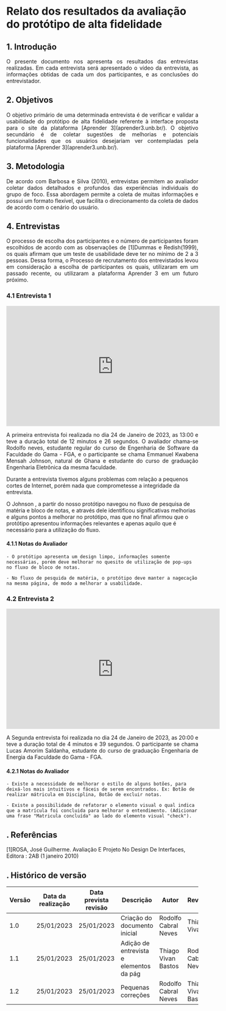 # Relato dos resultados da avaliação do protótipo de alta fidelidade

## 1. Introdução

<p align="justify">
O presente documento nos apresenta os resultados das entrevistas realizadas. Em cada entrevista será apresentado o vídeo da entrevista, as informações obtidas de cada um dos participantes, e as conclusões do entrevistador.
</p>

## 2. Objetivos

<p align="justify">
O objetivo primário de uma determinada entrevista é de verificar e validar a usabilidade do protótipo de alta fidelidade referente à interface proposta para o site da plataforma [Aprender 3](aprender3.unb.br/). O objetivo secundário é de coletar sugestões de melhorias e potenciais funcionalidades que os usuários desejariam ver contempladas pela plataforma [Aprender 3](aprender3.unb.br/).
</p>

## 3. Metodologia

<p align="justify">
De acordo com Barbosa e Silva (2010), entrevistas permitem ao avaliador coletar dados detalhados e profundos das experiências individuais do grupo de foco. Essa abordagem permite a coleta de muitas informações e possui um formato flexível, que facilita o direcionamento da coleta de dados de acordo com o cenário do usuário.
</p>

## 4. Entrevistas

<p align="justify">
O processo de escolha dos participantes e o número de participantes foram escolhidos de acordo com as observações de [1]Dummas e Redish(1999), os quais afirmam que um teste de usabilidade deve ter no mínimo de 2 a 3 pessoas. Dessa forma, o Processo de recrutamento dos entrevistados levou em consideração a escolha de participantes os quais, utilizaram em um passado recente, ou utilizaram a plataforma Aprender 3 em um futuro próximo. 
</p>

### 4.1 Entrevista 1

<iframe width="560" height="315" src="https://www.youtube.com/embed/OMEpeEg8zFI" frameborder="0" allow="accelerometer; autoplay; clipboard-write; encrypted-media; gyroscope; picture-in-picture" allowfullscreen></iframe> 

<p align="justify">
 A primeira entrevista foi realizada no dia 24 de Janeiro de 2023, as 13:00 e teve a duração total de 12 minutos e 26 segundos. O avaliador chama-se Rodolfo neves, estudante regular do curso de Engenharia de Software da Faculdade do Gama - FGA, e o participante se chama Emmanuel Kwabena Mensah Johnson, natural de Ghana e estudante do curso de graduação Engenharia Eletrônica da mesma faculdade.

 Durante a entrevista tivemos alguns problemas com relação a pequenos cortes de Internet, porém nada que comprometesse a integridade da entrevista.

O Johnson , a partir do nosso protótipo navegou no fluxo de pesquisa de matéria e bloco de notas, e através dele identificou significativas melhorias e alguns pontos a melhorar no protótipo, mas que no final afirmou que o protótipo apresentou informações relevantes e apenas aquilo que é necessário para a utilização do fluxo.
</p>

#### 4.1.1 Notas do Avaliador

    - O protótipo apresenta um design limpo, informações somente necessárias, porém deve melhorar no quesito de utilização de pop-ups no fluxo de bloco de notas.

    - No fluxo de pesquida de matéria, o protótipo deve manter a nagecação na mesma página, de modo a melhorar a usabilidade.


### 4.2 Entrevista 2

<iframe width="560" height="315" src="https://www.youtube.com/embed/K5cOvuAPqPo" frameborder="0" allow="accelerometer; autoplay; clipboard-write; encrypted-media; gyroscope; picture-in-picture" allowfullscreen></iframe> 

<p align="justify">
 A Segunda entrevista foi realizada no dia 24 de Janeiro de 2023, as 20:00 e teve a duração total de 4 minutos e 39 segundos. O participante se chama Lucas Amorim Saldanha, estudante do curso de graduação Engenharia de Energia da Faculdade do Gama - FGA.
</p>

#### 4.2.1 Notas do Avaliador
    - Existe a necessidade de melhorar o estilo de alguns botões, para deixá-los mais intuitivos e fáceis de serem encontrados. Ex: Botão de realizar mátricula em Disciplina, Botão de excluir notas.

    - Existe a possibilidade de refatorar o elemento visual o qual indica que a matrícula foi concluida para melhorar o entendimento. (Adicionar uma frase "Matricula concluída" ao lado do elemento visual "check").


## . Referências
[1]ROSA, José Guilherme. Avaliação E Projeto No Design De Interfaces, Editora : 2AB (1 janeiro 2010)
## . Histórico de versão

| Versão | Data da realização | Data prevista revisão | Descrição | Autor | Revisor |
|--------|------|------|-----------|-------|---------|
| 1.0    | 25/01/2023 | 25/01/2023 | Criação do documento inicial | Rodolfo Cabral Neves | Thiago Vivan |
| 1.1    | 25/01/2023 | 25/01/2023 | Adição de entrevista e elementos da pág | Thiago Vivan Bastos | Rodolfo Cabral Neves |
| 1.2    | 25/01/2023 | 25/01/2023 | Pequenas correções | Rodolfo Cabral Neves |Thiago Vivan Bastos|
